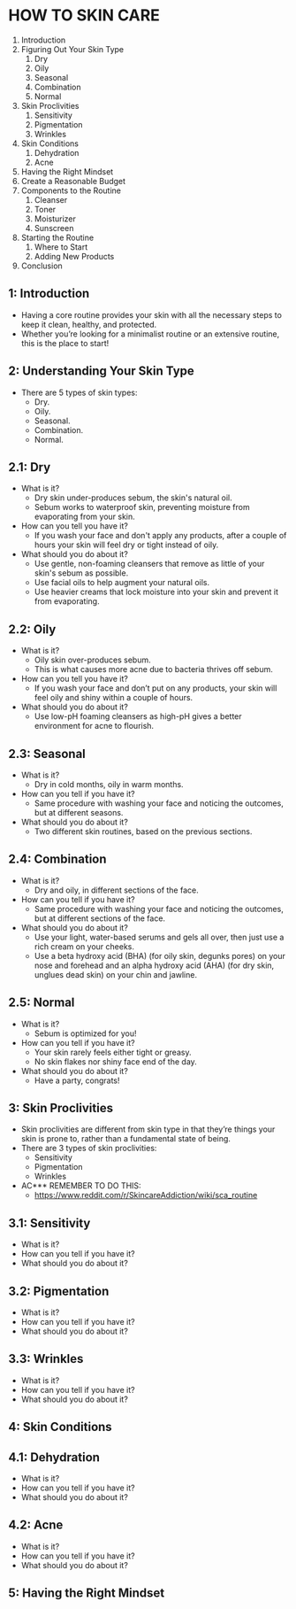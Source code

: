 # HOW TO SKIN CARE

1. Introduction
2. Figuring Out Your Skin Type
   1. Dry
   2. Oily
   3. Seasonal
   4. Combination
   5. Normal
3. Skin Proclivities
   1. Sensitivity
   2. Pigmentation
   3. Wrinkles
4. Skin Conditions
   1. Dehydration
   2. Acne
5. Having the Right Mindset
6. Create a Reasonable Budget
7. Components to the Routine
   1. Cleanser
   2. Toner
   2. Moisturizer
   3. Sunscreen
8. Starting the Routine
   1. Where to Start
   2. Adding New Products
9. Conclusion

## 1: Introduction

- Having a core routine provides your skin with all the necessary steps to keep it clean, healthy, and protected.
- Whether you’re looking for a minimalist routine or an extensive routine, this is the place to start!

## 2: Understanding Your Skin Type

- There are 5 types of skin types:
  - Dry.
  - Oily.
  - Seasonal.
  - Combination.
  - Normal.

## 2.1: Dry

- What is it?
  - Dry skin under-produces sebum, the skin's natural oil.
  - Sebum works to waterproof skin, preventing moisture from evaporating from your skin.
- How can you tell you have it?
  - If you wash your face and don't apply any products, after a couple of hours your skin will feel dry or tight instead of oily.
- What should you do about it?
  - Use gentle, non-foaming cleansers that remove as little of your skin's sebum as possible.
  - Use facial oils to help augment your natural oils.
  - Use heavier creams that lock moisture into your skin and prevent it from evaporating.

## 2.2: Oily

- What is it?
  - Oily skin over-produces sebum.
  - This is what causes more acne due to bacteria thrives off sebum.
- How can you tell you have it?
  - If you wash your face and don’t put on any products, your skin will feel oily and shiny within a couple of hours.
- What should you do about it?
  - Use low-pH foaming cleansers as high-pH gives a better environment for acne to flourish.

## 2.3: Seasonal

- What is it?
  - Dry in cold months, oily in warm months.
- How can you tell if you have it?
  - Same procedure with washing your face and noticing the outcomes, but at different seasons.
- What should you do about it?
  - Two different skin routines, based on the previous sections.

## 2.4: Combination

- What is it?
  - Dry and oily, in different sections of the face.
- How can you tell if you have it?
  - Same procedure with washing your face and noticing the outcomes, but at different sections of the face.
- What should you do about it?
  - Use your light, water-based serums and gels all over, then just use a rich cream on your cheeks.
  - Use a beta hydroxy acid (BHA) (for oily skin, degunks pores) on your nose and forehead and an alpha hydroxy acid (AHA) (for dry skin, unglues dead skin) on your chin and jawline.

## 2.5: Normal

- What is it?
  - Sebum is optimized for you!
- How can you tell if you have it?
  - Your skin rarely feels either tight or greasy.
  - No skin flakes nor shiny face end of the day.
- What should you do about it?
  - Have a party, congrats!

## 3: Skin Proclivities

- Skin proclivities are different from skin type in that they’re things your skin is prone to, rather than a fundamental state of being.
- There are 3 types of skin proclivities:
  - Sensitivity
  - Pigmentation
  - Wrinkles
- AC*** REMEMBER TO DO THIS:
  - https://www.reddit.com/r/SkincareAddiction/wiki/sca_routine

## 3.1: Sensitivity

- What is it?
- How can you tell if you have it?
- What should you do about it?

## 3.2: Pigmentation

- What is it?
- How can you tell if you have it?
- What should you do about it?

## 3.3: Wrinkles

- What is it?
- How can you tell if you have it?
- What should you do about it?

## 4: Skin Conditions

## 4.1: Dehydration

- What is it?
- How can you tell if you have it?
- What should you do about it?

## 4.2: Acne

- What is it?
- How can you tell if you have it?
- What should you do about it?

## 5: Having the Right Mindset
